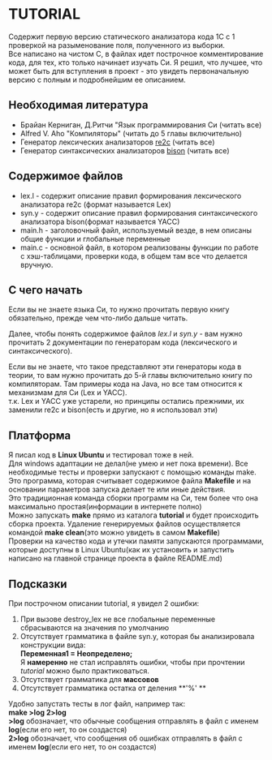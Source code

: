 # TUTORIAL
Содержит первую версию статического анализатора кода 1С с 1 проверкой на разыменование поля, полученного из выборки.  
Все написано на чистом C, в файлах идет построчное комментирование кода, для тех, кто только начинает изучать Си.
Я решил, что лучшее, что может быть для вступления в проект - это увидеть первоначальную версию с полным и подробнейшим ее описанием.
## Необходимая литература
* Брайан Керниган, Д.Ритчи "Язык программирования Си (читать все)  
* Alfred V. Aho "Компиляторы" (читать до 5 главы включительно)  
* Генератор лексических анализаторов [re2c](https://re2c.org/manual/manual_c.html) (читать все)  
* Генератор синтаксических анализаторов [bison](https://www.gnu.org/software/bison/manual/bison.html) (читать все)  
## Содержимое файлов
- lex.l - содержит описание правил формирования лексического анализатора re2c (формат называется Lex)  
- syn.y - содержит описание правил формирования синтаксического анализатора bison(формат называется YACC)  
- main.h - заголовочный файл, используемый везде, в нем описаны общие функции и глобальные переменные  
- main.c - основной файл, в котором реализованы функции по работе с хэш-таблицами, проверки кода,
в общем там все что делается вручную.  
## С чего начать
Если вы не знаете языка Си, то нужно прочитать первую книгу обязательно, прежде чем что-либо дальше читать.

Далее, чтобы понять содержимое файлов *lex.l* и *syn.y* - вам нужно прочитать 2 документации по генераторам кода (лексического и синтаксического).

Если вы не знаете, что такое представляют эти генераторы кода в теории, то вам нужно прочитать до 5-й главы включительно книгу по компиляторам. Там примеры кода на Java, но все там относится к механизмам для Си (Lex и YACC).  
т.к. Lex и YACC уже устарели, но принципы остались прежними, их заменили re2c и bison(есть и другие, но я использовал эти)
## Платформа
Я писал код в **Linux Ubuntu** и тестировал тоже в ней.  
Для windows адаптации не делал(не умею и нет пока времени).
Все необходимые тесты и проверки запускают с помощью команды make.  
Это программа, которая считывает содержимое файла **Makefile** и на основании параметров запуска делает те или иные действия.  
Это традиционная команда сборки программ на Си, тем более что она максимально простая(информации в интернете полно)  
Можно запускать **make** прямо из каталога **tutorial** и будет происходить сборка проекта.
Удаление генерируемых файлов осуществляется командой **make clean**(это можно увидеть в самом **Makefile**)  
Проверки на качество кода и утечки памяти запускаются программами, которые доступны в Linux Ubuntu(как их установить и запустить написано на главной странице проекта в файле README.md)  
## Подсказки
При построчном описании tutorial, я увидел 2 ошибки:  
1. При вызове destroy_lex не все глобальные переменные сбрасываются на значения по умолчанию  
2. Отсутствует грамматика в файле syn.y, которая бы анализировала конструкции вида:  
**Переменная1 = Неопределено;**  
Я **намеренно** не стал исправлять ошибки, чтобы при прочтении *tutorial* можно было практиковаться.
3. Отсутствует грамматика для **массовов**
4. Отсутствует грамматика остатка от деления **'%'     **

Удобно запустать тесты в лог файл, например так:  
**make >log 2>log**  
**>log** обозначает, что обычные сообщения отправлять в файл с именем **log**(если его нет, то он создастся)  
**2>log** обозначает, что сообщения об ошибках отправлять в файл с именем **log**(если его нет, то он создастся)  



